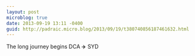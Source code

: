 ```yaml
---
layout: post
microblog: true
date: 2013-09-19 13:11 -0400
guid: http://padraic.micro.blog/2013/09/19/t380740856187461632.html
---
```

The long journey begins DCA ✈️ SYD
